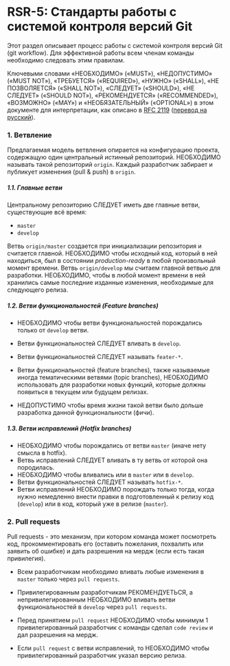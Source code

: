 RSR-5: Стандарты работы с системой контроля версий Git
======================================================

Этот раздел описывает процесс работы с системой контроля версий Git (git workflow).
Для эффективной работы всем членам команды необходимо следовать этим правилам.

Ключевыми словами «НЕОБХОДИМО» («MUST»), «НЕДОПУСТИМО» («MUST NOT»), «ТРЕБУЕТСЯ» («REQUIRED»), 
«НУЖНО» («SHALL»), «НЕ ПОЗВОЛЯЕТСЯ» («SHALL NOT»), «СЛЕДУЕТ» («SHOULD»), «НЕ СЛЕДУЕТ» («SHOULD NOT»), 
«РЕКОМЕНДУЕТСЯ» («RECOMMENDED»), «ВОЗМОЖНО» («MAY») и «НЕОБЯЗАТЕЛЬНЫЙ» («OPTIONAL») в этом документе 
для интерпретации, как описано в [RFC 2119](http://www.ietf.org/rfc/rfc2119.txt) 
([перевод на русский](http://rfc.com.ru/rfc2119.htm)).


### 1. Ветвление

Предлагаемая модель ветвления опирается на конфигурацию проекта, содержащую один центральный _истинный_ репозиторий.
НЕОБХОДИМО называть такой репозиторий `origin`. 
Каждый разработчик забирает и публикует изменения (pull & push) в `origin`.

##### 1.1. Главные ветви

Центральному репозиторию СЛЕДУЕТ иметь две главные ветви, существующие всё время:
* `master`
* `develop`

Ветвь `origin/master` создается при инициализации репозитория и считается главной. 
НЕОБХОДИМО чтобы исходный код, который в ней находиться, был в состоянии _production-ready_
в любой произвольный момент времени. Ветвь `origin/develop` мы считаем главной ветвью для разработки. 
НЕОБХОДИМО, чтобы в любой момент времени в ней хранились самые последние изданные изменения,
необходимые для следующего релиза.

##### 1.2. Ветви функциональностей (Feature branches)

* НЕОБХОДИМО чтобы ветви функциональностей порождались только от `develop` ветви.
* Ветви функциональностей СЛЕДУЕТ  вливать в `develop`.
* Ветви функциональностей СЛЕДУЕТ называть `feater-*`.
* Ветви функциональностей (feature branches), также называемые иногда тематическими ветвями (topic branches),
НЕОБХОДИМО использовать для разработки новых функций, которые должны появиться в текущем или будущем релизах.

* НЕДОПУСТИМО чтобы время жизни такой ветви было дольше разработка данной функциональности (фичи).

##### 1.3. Ветви исправлений (Hotfix branches)

* НЕОБХОДИМО чтобы порождались от ветви `master` (иначе нету смысла в hotfix).
* Ветвь исправлений СЛЕДУЕТ вливать в ту ветвь от которой она породилась.
* НЕОБХОДИМО чтобы вливались или в `master` или в `develop`.
* Ветви функциональностей СЛЕДУЕТ называть `hotfix-*`.
* Ветви исправлений НЕОБХОДИМО порождать только тогда,
когда нужно немедленно внести правки в подготовленный к релизу код (`develop`) или в код, который уже в релизе (`master`).


### 2. Pull requests

Pull requests - это механизм, при котором команда может посмотреть код,
прокомментировать его (оставить пожелания, похвалить или заявить об ошибке)
и дать разрешения на мердж (если есть такая привилегия).
 
* Всем разработчикам необходимо вливать любые изменения в `master` только через `pull requests`.
* Привилегированным разработчикам РЕКОМЕНДУЕТЬСЯ, а непривилегированным НЕОБХОДИМО вливать ветви функциональностей
в `develop` через `pull requests`.

* Перед принятием `pull request` НЕОБХОДИМО чтобы минимум 1 привилегированный разработчик с команды сделал `code review`
и дал разрешения на мердж.

* Если `pull request` с ветви исправлений, то НЕОБХОДИМО чтобы привилегированный разработчик указал версию релиза.
